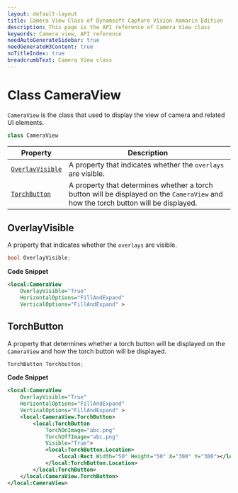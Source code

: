 ```yaml
---
layout: default-layout
title: Camera View Class of Dynamsoft Capture Vision Xamarin Edition
description: This page is the API reference of Camera View class
keywords: Camera view, API reference
needAutoGenerateSidebar: true
needGenerateH3Content: true
noTitleIndex: true
breadcrumbText: Camera View class
---
```


# Class CameraView

`CameraView` is the class that used to display the view of camera and related UI elements.

```c#
class CameraView
```

| Property | Description |
| -------- | ----------- |
| [`OverlayVisible`](#overlayvisible) | A property that indicates whether the `overlays` are visible. |
| [`TorchButton`](#torchbutton) | A property that determines whether a torch button will be displayed on the `CameraView` and how the torch button will be displayed. |

## OverlayVisible

A property that indicates whether the `overlays` are visible.

```c#
bool OverlayVisible;
```

**Code Snippet**

```xml
<local:CameraView
    OverlayVisible="True"
    HorizontalOptions="FillAndExpand"
    VerticalOptions="FillAndExpand" >
```

## TorchButton

A property that determines whether a torch button will be displayed on the `CameraView` and how the torch button will be displayed.

```c#
TorchButton Torchbutton;
```

**Code Snippet**

```xml
<local:CameraView
    OverlayVisible="True"
    HorizontalOptions="FillAndExpand"
    VerticalOptions="FillAndExpand" >
    <local:CameraView.TorchButton>
        <local:TorchButton
            TorchOnImage="abc.png"
            TorchOffImage="abc.png"
            Visible="True">
            <local:TorchButton.Location>
                <local:Rect Width="50" Height="50" X="300" Y="300"></local:Rect>
            </local:TorchButton.Location>
        </local:TorchButton>
    </local:CameraView.TorchButton>
</local:CameraView>
```
